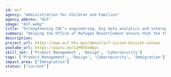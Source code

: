 ```yaml
---
id: acf
agency: "Administration for Children and Families"
agency_abbrev: "ACF"
image: "ACF.webp"
title: "Strengthening CDC’s engineering, big data analytics and interoperable systems to protect public health"
summary: "Helping the Office of Refugee Resettlement ensure that the thousands of unaccompanied children that enter HHS care each month are safe, thriving, and swiftly united with a sponsor through technology delivery and design."
description: 
project_url: https://www.acf.hhs.gov/about/acf-vision-mission-values
youtube_url: https://youtu.be/1aPNfOxbQyc
skill_set: ['Product Management', 'Design', 'Cybersecurity']
tags: ['Product_Management', 'Design', 'Cybersecurity', 'Immigration']
impact_area: ["Immigration"]
status: ["current"]
---
```


